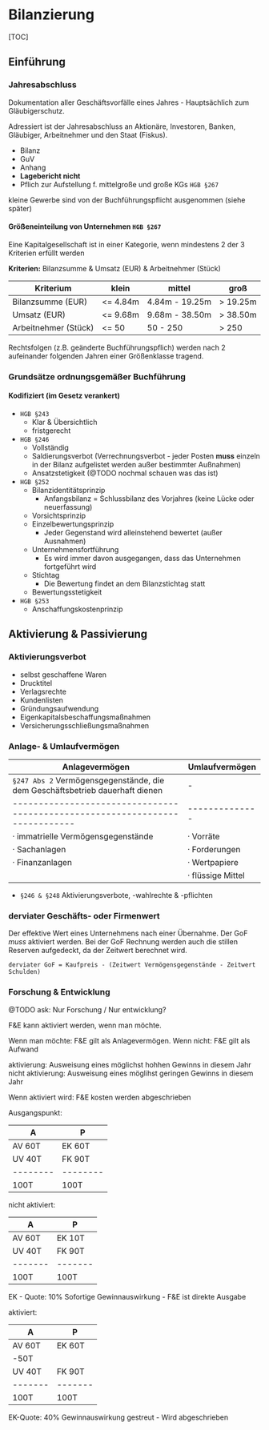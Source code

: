 # Bilanzierung

[TOC]


## Einführung

### Jahresabschluss

Dokumentation aller Geschäftsvorfälle eines Jahres - Hauptsächlich zum Gläubigerschutz.

Adressiert ist der Jahresabschluss an Aktionäre, Investoren, Banken, Gläubiger, Arbeitnehmer und den Staat (Fiskus).

- Bilanz
- GuV
- Anhang
- __Lagebericht nicht__
- Pflich zur Aufstellung f. mittelgroße und große KGs `HGB §267`

kleine Gewerbe sind von der Buchführungspflicht ausgenommen (siehe später)

#### Größeneinteilung von Unternehmen `HGB §267`

Eine Kapitalgesellschaft ist in einer Kategorie, wenn mindestens 2 der 3 Kriterien erfüllt werden

__Kriterien:__ Bilanzsumme & Umsatz (EUR) & Arbeitnehmer (Stück)

| Kriterium            |  klein      |      mittel      |  groß        |
|----------------------|-------------|------------------|--------------|
| Bilanzsumme  (EUR)   |  <= 4.84m   |  4.84m - 19.25m  |  > 19.25m    |
| Umsatz       (EUR)   |  <= 9.68m   |  9.68m - 38.50m  |  > 38.50m    |
| Arbeitnehmer (Stück) |  <= 50      |     50 - 250     |  > 250       |

Rechtsfolgen (z.B. geänderte Buchführungspflich) werden nach 2 aufeinander folgenden Jahren einer Größenklasse tragend.

### Grundsätze ordnungsgemäßer Buchführung

#### Kodifiziert (im Gesetz verankert)

- `HGB §243`
	- Klar & Übersichtlich
	- fristgerecht
- `HGB §246`
	- Vollständig
	- Saldierungsverbot (Verrechnungsverbot - jeder Posten __muss__ einzeln in der Bilanz aufgelistet werden außer bestimmter Außnahmen)
	- Ansatzstetigkeit (@TODO nochmal schauen was das ist)
- `HGB §252`
	- Bilanzidentitätsprinzip
		- Anfangsbilanz = Schlussbilanz des Vorjahres (keine Lücke oder neuerfassung)
	- Vorsichtsprinzip
	- Einzelbewertungsprinzip
		- Jeder Gegenstand wird alleinstehend bewertet (außer Ausnahmen)
	- Unternehmensfortführung
		- Es wird immer davon ausgegangen, dass das Unternehmen fortgeführt wird
	- Stichtag
		- Die Bewertung findet an dem Bilanzstichtag statt
	- Bewertungsstetigkeit
- `HGB §253`
	- Anschaffungskostenprinzip


## Aktivierung & Passivierung

### Aktivierungsverbot
- selbst geschaffene Waren
- Drucktitel
- Verlagsrechte
- Kundenlisten
- Gründungsaufwendung
- Eigenkapitalsbeschaffungsmaßnahmen
- Versicherungsschließungsmaßnahmen

### Anlage- & Umlaufvermögen

|                        Anlagevermögen                                        | Umlaufvermögen |
| ---------------------------------------------------------------------------- | -------------- |
| `§247 Abs 2` Vermögensgegenstände, die dem Geschäftsbetrieb dauerhaft dienen |        -       |
| ---------------------------------------------------------------------------- | -------------- |
| · immatrielle Vermögensgegenstände                                           | · Vorräte
| · Sachanlagen                                                                | · Forderungen
| · Finanzanlagen                                                              | · Wertpapiere
|                                                                              | · flüssige Mittel

- `§246 & §248` Aktivierungsverbote, -wahlrechte & -pflichten

### derviater Geschäfts- oder Firmenwert
Der effektive Wert eines Unternehmens nach einer Übernahme.
Der GoF _muss_ aktiviert werden.
Bei der GoF Rechnung werden auch die stillen Reserven aufgedeckt, da der Zeitwert berechnet wird.

`derviater GoF = Kaufpreis - (Zeitwert Vermögensgegenstände - Zeitwert Schulden)`

### Forschung & Entwicklung

@TODO ask: Nur Forschung / Nur entwicklung?

F&E kann aktiviert werden, wenn man möchte.

Wenn man möchte: F&E gilt als Anlagevermögen. Wenn nicht: F&E gilt als Aufwand

aktivierung: Ausweisung eines möglichst hohhen Gewinns in diesem Jahr
nicht aktivierung: Ausweisung eines möglihst geringen Gewinns in diesem Jahr

Wenn aktiviert wird: F&E kosten werden abgeschrieben

Ausgangspunkt:

|   A    |   P    |
|--------|--------|
| AV 60T | EK 60T |
| UV 40T | FK 90T |
|--------|--------|
|  100T  |   100T |

nicht aktiviert:

|   A   |   P   |
|-------| ------|
|AV 60T |EK 10T |
|UV 40T |FK 90T |
|-------|-------|
|  100T |  100T |

EK - Quote: 10%
Sofortige Gewinnauswirkung - F&E ist direkte Ausgabe

aktiviert:


|   A   |   P   |
|-------| ------|
|AV 60T |EK 60T |
|  -50T |       |
|UV 40T |FK 90T |
|-------|-------|
|  100T |  100T |

EK-Quote: 40%
Gewinnauswirkung gestreut - Wird abgeschrieben

